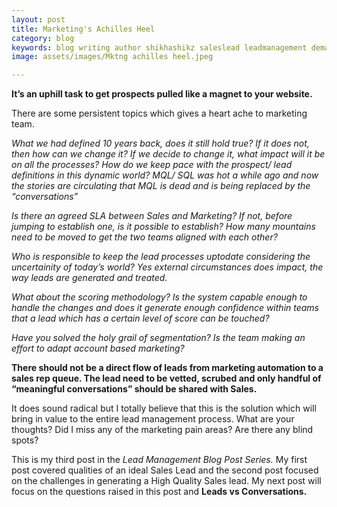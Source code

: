```yaml
---
layout: post
title: Marketing's Achilles Heel
category: blog
keywords: blog writing author shikhashikz saleslead leadmanagement demandgeneration insidesales blogseries 
image: assets/images/Mktng achilles heel.jpeg

---
```

**It’s an uphill task to get prospects pulled like a magnet to your website.**

There are some persistent topics which gives a heart ache to marketing team. 

*What we had defined 10 years back, does it still hold true? If it does not, then how can we change it? If we decide to change it, what impact will it be on all the processes? How do we keep pace with the prospect/ lead definitions in this dynamic world? MQL/ SQL was hot a while ago and now the stories are circulating that MQL is dead and is being replaced by the “conversations”*

*Is there an agreed SLA between Sales and Marketing? If not, before jumping to establish one, is it possible to establish? How many mountains need to be moved to get the two teams aligned with each other?*

*Who is responsible to keep the lead processes uptodate considering the uncertainity of today’s world? Yes external circumstances does impact, the way leads are generated and treated.*

*What about the scoring methodology? Is the system capable enough to handle the changes and does it generate enough confidence within teams that a lead which has a certain level of score can be touched?*

*Have you solved the holy grail of segmentation? Is the team making an effort to adapt account based marketing?*

**There should not be a direct flow of leads from marketing automation to a sales rep queue. The lead need to be vetted, scrubed and only handful of “meaningful conversations” should be shared with Sales.**

It does sound radical but I totally believe that this is the solution which will bring in value to the entire lead management process. What are your thoughts? Did I miss any of the marketing pain areas? Are there any blind spots?

This is my third post in the *Lead Management Blog Post Series.* My first post covered qualities of an ideal Sales Lead and the second post focused on the challenges in generating a High Quality Sales lead. My next post will focus on the questions raised in this post and **Leads vs Conversations.**
